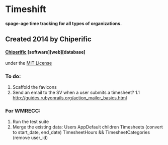 # Timeshift
#### spage-age time tracking for all types of organizations.

## Created 2014 by Chiperific
#### [Chiperific](http://chiperific.com) \[software\]\[web\]\[database\]
under the [MIT License](http://opensource.org/licenses/MIT)


##### 


### To do:
1. Scaffold the favicons
1. Send an email to the SV when a user submits a timesheet? 
1.1 http://guides.rubyonrails.org/action_mailer_basics.html

### For WMRECC:
1. Run the test suite
2. Merge the existing data:
    Users
    AppDefault children
    Timesheets (convert to start_date, end_date)
    TimesheetHours && TimesheetCategories (remove user_id)